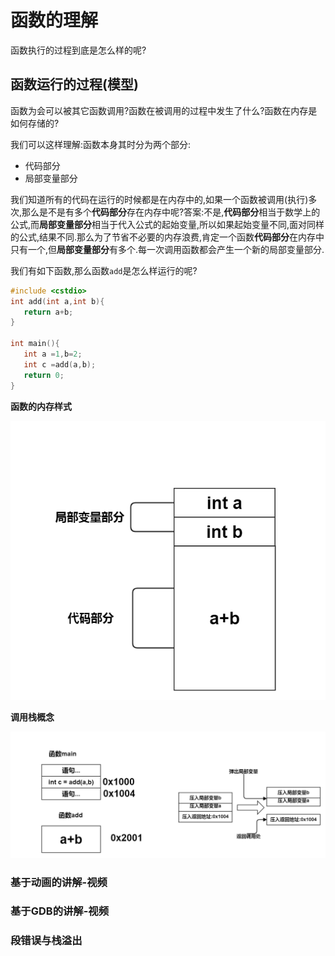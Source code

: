 # 函数的理解

函数执行的过程到底是怎么样的呢?

## 函数运行的过程(模型)

函数为会可以被其它函数调用?函数在被调用的过程中发生了什么?函数在内存是如何存储的?

我们可以这样理解:函数本身其时分为两个部分:

 - 代码部分
 - 局部变量部分

我们知道所有的代码在运行的时候都是在内存中的,如果一个函数被调用(执行)多次,那么是不是有多个**代码部分**存在内存中呢?答案:不是,**代码部分**相当于数学上的公式,而**局部变量部分**相当于代入公式的起始变量,所以如果起始变量不同,面对同样的公式,结果不同.那么为了节省不必要的内存浪费,肯定一个函数**代码部分**在内存中只有一个,但**局部变量部分**有多个.每一次调用函数都会产生一个新的局部变量部分.


我们有如下函数,那么函数`add`是怎么样运行的呢?
```c
#include <cstdio>
int add(int a,int b){
   return a+b;
}

int main(){
   int a =1,b=2;
   int c =add(a,b);
   return 0;
}
```

**函数的内存样式**

![0](./函数分法.png)


**调用栈概念**

![1](./调用栈.png)


### 基于动画的讲解-视频

### 基于GDB的讲解-视频

### 段错误与栈溢出
